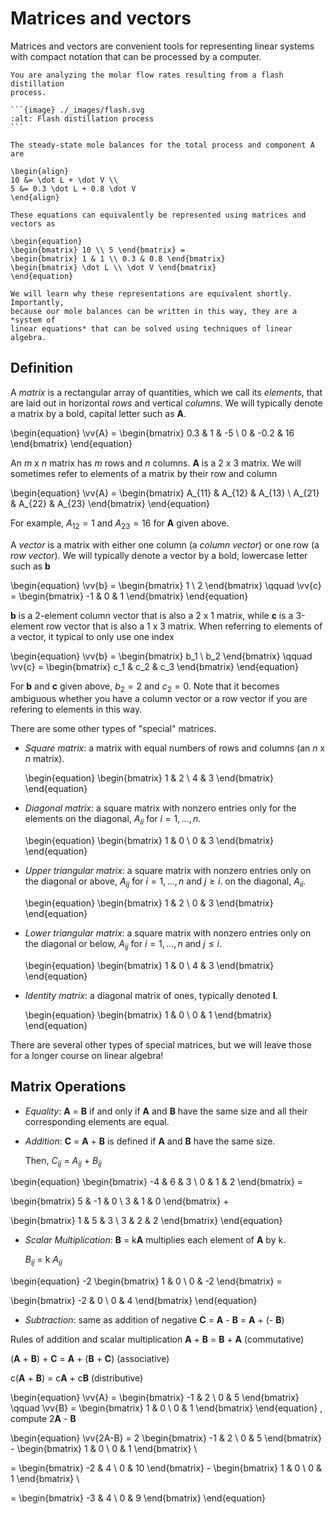 # Matrices and vectors

Matrices and vectors are convenient tools for representing linear systems with
compact notation that can be processed by a computer.

````{example} Flash distillation
You are analyzing the molar flow rates resulting from a flash distillation
process.

```{image} ./_images/flash.svg
:alt: Flash distillation process
```

The steady-state mole balances for the total process and component A are

\begin{align}
10 &= \dot L + \dot V \\
5 &= 0.3 \dot L + 0.8 \dot V
\end{align}

These equations can equivalently be represented using matrices and vectors as

\begin{equation}
\begin{bmatrix} 10 \\ 5 \end{bmatrix} =
\begin{bmatrix} 1 & 1 \\ 0.3 & 0.8 \end{bmatrix}
\begin{bmatrix} \dot L \\ \dot V \end{bmatrix}
\end{equation}

We will learn why these representations are equivalent shortly. Importantly,
because our mole balances can be written in this way, they are a *system of
linear equations* that can be solved using techniques of linear algebra.
````

## Definition

A *matrix* is a rectangular array of quantities, which we call its *elements*,
that are laid out in horizontal *rows* and vertical *columns*. We will typically
denote a matrix by a bold, capital letter such as **A**.

\begin{equation}
\vv{A} = \begin{bmatrix} 0.3 & 1 & -5 \\ 0 & -0.2 & 16 \end{bmatrix}
\end{equation}

An *m* x *n* matrix has *m* rows and *n* columns. **A** is a 2 x 3 matrix. We
will sometimes refer to elements of a matrix by their row and column

\begin{equation}
\vv{A} = \begin{bmatrix} A_{11} & A_{12} &
A_{13} \\ A_{21} & A_{22} & A_{23} \end{bmatrix}
\end{equation}

For example, $A_{12} = 1$ and $A_{23} = 16$ for **A** given above.

A *vector* is a matrix with either one column (a *column vector*) or one row (a
*row vector*). We will typically denote a vector by a bold, lowercase letter
such as **b**

\begin{equation}
\vv{b} = \begin{bmatrix} 1 \\ 2 \end{bmatrix} \qquad
\vv{c} = \begin{bmatrix} -1 & 0 & 1 \end{bmatrix}
\end{equation}

**b** is a 2-element column vector that is also a 2 x 1 matrix, while **c** is a
3-element row vector that is also a 1 x 3 matrix. When referring to elements of
a vector, it typical to only use one index

\begin{equation}
\vv{b} = \begin{bmatrix} b_1 \\ b_2 \end{bmatrix} \qquad
\vv{c} = \begin{bmatrix} c_1 & c_2 & c_3 \end{bmatrix}
\end{equation}

For **b** and **c** given above, $b_2 = 2$ and $c_2 = 0$. Note that it becomes
ambiguous whether you have a column vector or a row vector if you are refering
to elements in this way.

There are some other types of "special" matrices.

- *Square matrix*: a matrix with equal numbers of rows and columns (an *n* x *n*
  matrix).

  \begin{equation}
  \begin{bmatrix} 1 & 2 \\ 4 & 3 \end{bmatrix}
  \end{equation}

- *Diagonal matrix*: a square matrix with nonzero entries only for the elements
  on the diagonal, $A_{ii}$ for $i = 1, ..., n$.

  \begin{equation}
  \begin{bmatrix} 1 & 0 \\ 0 & 3 \end{bmatrix}
  \end{equation}

- *Upper triangular matrix*: a square matrix with nonzero entries only on the
  diagonal or above, $A_{ij}$ for $i = 1, ..., n$ and $j \ge i$. on the
  diagonal, $A_{ii}$.

  \begin{equation}
  \begin{bmatrix} 1 & 2 \\ 0 & 3 \end{bmatrix}
  \end{equation}

- *Lower triangular matrix*: a square matrix with nonzero entries only on the
  diagonal or below, $A_{ij}$ for $i = 1, ..., n$ and $j \le i$.

  \begin{equation}
  \begin{bmatrix} 1 & 0 \\ 4 & 3 \end{bmatrix}
  \end{equation}

- *Identity matrix*: a diagonal matrix of ones, typically denoted **I**.

  \begin{equation}
  \begin{bmatrix} 1 & 0 \\ 0 & 1 \end{bmatrix}
  \end{equation}

There are several other types of special matrices, but we will leave those for a
longer course on linear algebra!

## Matrix Operations
- *Equality*: **A** = **B** if and only if **A** and **B** have the same size and all their corresponding elements are equal.
  
  
- *Addition*: **C** = **A** + **B** is defined if **A** and **B** have the same size. 
  
  Then, $C_{ij}$ = $A_{ij}$ + $B_{ij}$

\begin{equation} 
\begin{bmatrix} -4 & 6 & 3 \\ 0 & 1 & 2 \end{bmatrix} =

\begin{bmatrix} 5 & -1 & 0 \\ 3 & 1 & 0 \end{bmatrix} +

\begin{bmatrix} 1 & 5 & 3 \\ 3 & 2 & 2 \end{bmatrix}
\end{equation}


- *Scalar Multiplication*: **B** = k**A** multiplies each element of **A** by k. 
  
   $B_{ij}$ = k $A_{ij}$

\begin{equation} 
-2 \begin{bmatrix} 1 & 0  \\ 0 & -2  \end{bmatrix} =

\begin{bmatrix} -2 & 0 \\ 0 & 4 \end{bmatrix}
\end{equation}

- *Subtraction*: same as addition of negative **C** = **A** - **B** = **A** + (- **B**) 

Rules of addition and scalar multiplication
**A** + **B** = **B** + **A**  (commutative) 
   
(**A** + **B**) + **C** = **A** + (**B** + **C**)  (associative) 
   
c(**A** + **B**) = c**A** + c**B**  (distributive) 


\begin{equation}
\vv{A} = \begin{bmatrix} -1 & 2  \\ 0 & 5  \end{bmatrix} \qquad
\vv{B} = \begin{bmatrix} 1 & 0  \\ 0 & 1  \end{bmatrix} 
\end{equation} 
, compute 2**A** - **B** 

\begin{equation}
\vv{2A-B} = 2 \begin{bmatrix} -1 & 2  \\ 0 & 5  \end{bmatrix} - 
\begin{bmatrix} 1 & 0  \\ 0 & 1  \end{bmatrix} \

= \begin{bmatrix} -2 & 4  \\ 0 & 10  \end{bmatrix} - 
\begin{bmatrix} 1 & 0  \\ 0 & 1  \end{bmatrix} \

= \begin{bmatrix} -3 & 4  \\ 0 & 9  \end{bmatrix} 
\end{equation}
